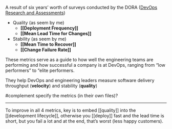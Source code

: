 A result of six years’ worth of surveys conducted by the DORA ([DevOps Research and Assessments](https://devops-research.com/))

- Quality (as seem by me)
	- **[[Deployment Frequency]]**
	- **[[Mean Lead Time for Changes]]**
- Stability (as seem by me)
	- **[[Mean Time to Recover]]**
	- **[[Change Failure Rate]]**

These metrics serve as a guide to how well the engineering teams are performing and how successful a company is at DevOps, ranging from “low performers” to “elite performers.

They help DevOps and engineering leaders measure software delivery throughput (**velocity**) and stability (**quality**)

#complement specify the metrics (in their own files)?

---

To improve in all 4 metrics, key is to embed [[quality]] into the [[development lifecycle]], otherwise you [[deploy]] fast and the lead time is short, but you fail a lot and at the end, that’s worst (less happy customers).